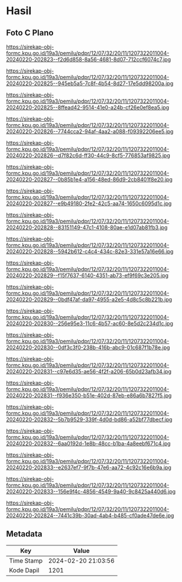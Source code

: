 # Hasil

## Foto C Plano

https://sirekap-obj-formc.kpu.go.id/19a3/pemilu/pdpr/12/07/32/20/11/1207322011004-20240220-202823--f2d6d858-8a56-4681-8d07-712ccf6074c7.jpg

https://sirekap-obj-formc.kpu.go.id/19a3/pemilu/pdpr/12/07/32/20/11/1207322011004-20240220-202825--945eb5a5-7c8f-4b54-8d27-17e5dd98200a.jpg

https://sirekap-obj-formc.kpu.go.id/19a3/pemilu/pdpr/12/07/32/20/11/1207322011004-20240220-202825--8ffead42-9514-41e0-a24b-cf26e0ef8ea5.jpg

https://sirekap-obj-formc.kpu.go.id/19a3/pemilu/pdpr/12/07/32/20/11/1207322011004-20240220-202826--7744cca2-94af-4aa2-a088-f09392206ee5.jpg

https://sirekap-obj-formc.kpu.go.id/19a3/pemilu/pdpr/12/07/32/20/11/1207322011004-20240220-202826--d7f82c6d-ff30-44c9-8cf5-776853af9825.jpg

https://sirekap-obj-formc.kpu.go.id/19a3/pemilu/pdpr/12/07/32/20/11/1207322011004-20240220-202827--0b85b1e4-a156-48ed-86d9-2cb8401f8e20.jpg

https://sirekap-obj-formc.kpu.go.id/19a3/pemilu/pdpr/12/07/32/20/11/1207322011004-20240220-202827--e9b49180-2fe2-42c5-aa74-1650c6095d1c.jpg

https://sirekap-obj-formc.kpu.go.id/19a3/pemilu/pdpr/12/07/32/20/11/1207322011004-20240220-202828--83151149-47c1-4108-80ae-e1d07ab81fb3.jpg

https://sirekap-obj-formc.kpu.go.id/19a3/pemilu/pdpr/12/07/32/20/11/1207322011004-20240220-202828--5942b612-c4c4-434c-82e3-331e57a16e66.jpg

https://sirekap-obj-formc.kpu.go.id/19a3/pemilu/pdpr/12/07/32/20/11/1207322011004-20240220-202829--f15f7637-6140-4351-ab73-ef9f69c3e205.jpg

https://sirekap-obj-formc.kpu.go.id/19a3/pemilu/pdpr/12/07/32/20/11/1207322011004-20240220-202829--0bdf47af-da97-4955-a2e5-4d8c5c8b221b.jpg

https://sirekap-obj-formc.kpu.go.id/19a3/pemilu/pdpr/12/07/32/20/11/1207322011004-20240220-202830--256e95e3-11c6-4b57-ac60-8e5d2c234d1c.jpg

https://sirekap-obj-formc.kpu.go.id/19a3/pemilu/pdpr/12/07/32/20/11/1207322011004-20240220-202830--0df3c3f0-238b-416b-abc9-01c687f1b78e.jpg

https://sirekap-obj-formc.kpu.go.id/19a3/pemilu/pdpr/12/07/32/20/11/1207322011004-20240220-202831--c97e6d35-ae56-4f2f-a206-65b0d23afb34.jpg

https://sirekap-obj-formc.kpu.go.id/19a3/pemilu/pdpr/12/07/32/20/11/1207322011004-20240220-202831--f936e350-b51e-402d-87eb-e86a6b7827f5.jpg

https://sirekap-obj-formc.kpu.go.id/19a3/pemilu/pdpr/12/07/32/20/11/1207322011004-20240220-202832--5b7b9529-339f-4d0d-bd86-a52bf77dbecf.jpg

https://sirekap-obj-formc.kpu.go.id/19a3/pemilu/pdpr/12/07/32/20/11/1207322011004-20240220-202832--6aa0192d-1e8b-48cc-b1ba-4a8eebf671c4.jpg

https://sirekap-obj-formc.kpu.go.id/19a3/pemilu/pdpr/12/07/32/20/11/1207322011004-20240220-202833--e2637ef7-9f7b-47e6-aa72-4c92c16e6b9a.jpg

https://sirekap-obj-formc.kpu.go.id/19a3/pemilu/pdpr/12/07/32/20/11/1207322011004-20240220-202833--156e9f4c-4856-4549-9a40-9c8425a440d6.jpg

https://sirekap-obj-formc.kpu.go.id/19a3/pemilu/pdpr/12/07/32/20/11/1207322011004-20240220-202824--7441c39b-30ad-4ab4-b485-cf0ade47de6e.jpg


## Metadata

| Key        | Value               |
| ---------- | ------------------- |
| Time Stamp | 2024-02-20 21:03:56 |
| Kode Dapil | 1201                |



